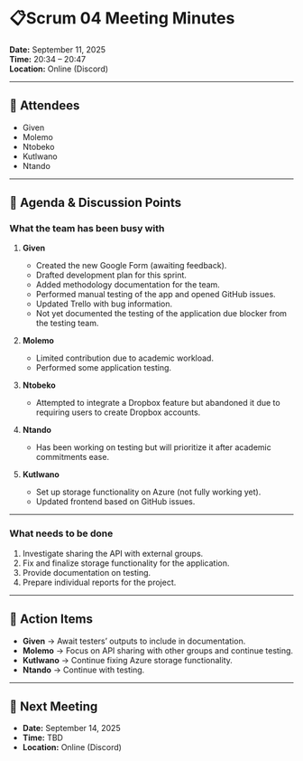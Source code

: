 # 📋Scrum 04 Meeting Minutes

**Date:** September 11, 2025  
**Time:** 20:34 – 20:47  
**Location:** Online (Discord)  

---

## 👥 Attendees
- Given  
- Molemo  
- Ntobeko  
- Kutlwano  
- Ntando  

---

## 📝 Agenda & Discussion Points

### What the team has been busy with
1. **Given**  
   - Created the new Google Form (awaiting feedback).  
   - Drafted development plan for this sprint.  
   - Added methodology documentation for the team.  
   - Performed manual testing of the app and opened GitHub issues.  
   - Updated Trello with bug information.  
   - Not yet documented the testing of the application due blocker from the testing team.  

2. **Molemo**  
   - Limited contribution due to academic workload.  
   - Performed some application testing.  

3. **Ntobeko**  
   - Attempted to integrate a Dropbox feature but abandoned it due to requiring users to create Dropbox accounts.  

4. **Ntando**  
   - Has been working on testing but will prioritize it after academic commitments ease.  

5. **Kutlwano**  
   - Set up storage functionality on Azure (not fully working yet).  
   - Updated frontend based on GitHub issues.  

---

### What needs to be done
1. Investigate sharing the API with external groups.  
2. Fix and finalize storage functionality for the application.  
3. Provide documentation on testing.  
4. Prepare individual reports for the project.  

---

## 👤 Action Items
- **Given** → Await testers’ outputs to include in documentation.  
- **Molemo** → Focus on API sharing with other groups and continue testing.  
- **Kutlwano** → Continue fixing Azure storage functionality.  
- **Ntando** → Continue with testing.  

---

## 📅 Next Meeting
- **Date:** September 14, 2025  
- **Time:** TBD  
- **Location:** Online (Discord)  
